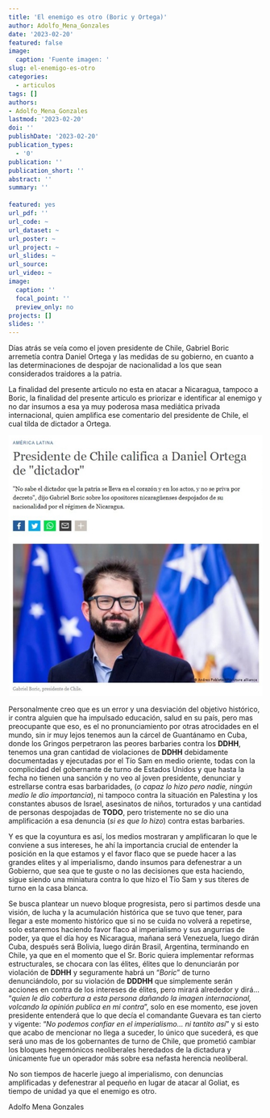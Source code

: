 ```yaml
---
title: 'El enemigo es otro (Boric y Ortega)'
author: Adolfo_Mena_Gonzales
date: '2023-02-20'
featured: false
image:
  caption: 'Fuente imagen: '
slug: el-enemigo-es-otro  
categories:
  - articulos
tags: []
authors:
- Adolfo_Mena_Gonzales
lastmod: '2023-02-20'
doi: ''
publishDate: '2023-02-20'
publication_types:
  - '0'
publication: ''
publication_short: ''
abstract: ''
summary: ''

featured: yes
url_pdf: ''
url_code: ~
url_dataset: ~
url_poster: ~
url_project: ~
url_slides: ~
url_source: 
url_video: ~
image:
  caption: ''
  focal_point: ''
  preview_only: no
projects: []
slides: ''
---
```


Días atrás se veía como el joven presidente de Chile, Gabriel Boric arremetía contra Daniel Ortega y las medidas de su gobierno, en cuanto a las determinaciones de despojar de nacionalidad a los que sean considerados traidores a la patria.

La finalidad del presente articulo no esta en atacar a Nicaragua, tampoco a Boric, la finalidad del presente articulo es priorizar e identificar al enemigo y no dar insumos a esa ya muy poderosa masa mediática privada internacional, quien amplifica ese comentario del presidente de Chile, el cual tilda de dictador a Ortega.

![](1.jpeg)

Personalmente creo que es un error y una desviación del objetivo histórico, ir contra alguien que ha impulsado educación, salud en su país, pero mas preocupante que eso, es el no pronunciamiento por otras atrocidades en el mundo, sin ir muy lejos tenemos aun la cárcel de Guantánamo en Cuba, donde los Gringos perpetraron las peores barbaries contra los **DDHH**, tenemos una gran cantidad de violaciones de **DDHH** debidamente documentadas y ejecutadas por el Tío Sam en medio oriente, todas con la complicidad del gobernante de turno de Estados Unidos y que hasta la fecha no tienen una sanción y no veo al joven presidente, denunciar y estrellarse contra esas barbaridades, (*o capaz lo hizo pero nadie, ningún medio le dio importancia*), ni tampoco contra la situación en Palestina y los constantes abusos de Israel, asesinatos de niños, torturados y una cantidad de personas despojadas de **TODO**, pero tristemente no se dio una amplificación a esa denuncia (*si es que lo hizo*) contra estas barbaries.

Y es que la coyuntura es así, los medios mostraran y amplificaran lo que le conviene a sus intereses, he ahí la importancia crucial de entender la posición en la que estamos y el favor flaco que se puede hacer a las grandes elites y al imperialismo, dando insumos para defenestrar a un Gobierno, que sea que te guste o no las decisiones que esta haciendo, sigue siendo una miniatura contra lo que hizo el Tío Sam y sus títeres de turno en la casa blanca.

Se busca plantear un nuevo bloque progresista, pero si partimos desde una visión, de lucha y la acumulación histórica que se tuvo que tener, para llegar a este momento histórico que si no se cuida no volverá a repetirse, solo estaremos haciendo favor flaco al imperialismo y sus angurrias de poder, ya que el día hoy es Nicaragua, mañana será Venezuela, luego dirán Cuba, después será Bolivia, luego dirán Brasil, Argentina, terminando en Chile, ya que en el momento que el Sr. Boric quiera implementar reformas estructurales, se chocara con las élites, élites que lo denunciarán por violación de **DDHH** y seguramente habrá un “*Boric*” de turno denunciándolo, por su violación de **DDDHH** que simplemente serán acciones en contra de los intereses de élites, pero mirará alrededor y dirá… “*quien le dio cobertura a esta persona dañando la imagen internacional, volcando la opinión publica en mi contra*”, solo en ese momento, ese joven presidente entenderá que lo que decía el comandante Guevara es tan cierto y vigente: “*No podemos confiar en el imperialismo… ni tantito así*” y si esto que acabo de mencionar no llega a suceder, lo único que sucederá, es que será uno mas de los gobernantes de turno de Chile, que prometió cambiar los bloques hegemónicos neoliberales heredados de la dictadura y únicamente fue un operador más sobre esa nefasta herencia neoliberal.

No son tiempos de hacerle juego al imperialismo, con denuncias amplificadas y defenestrar al pequeño en lugar de atacar al Goliat, es tiempo de unidad ya que el enemigo es otro.

Adolfo Mena Gonzales

